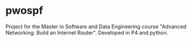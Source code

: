 # pwospf

Project for the Master in Software and Data Engineering course "Advanced Networking: Build an Internet Router".
Developed in P4 and python.
